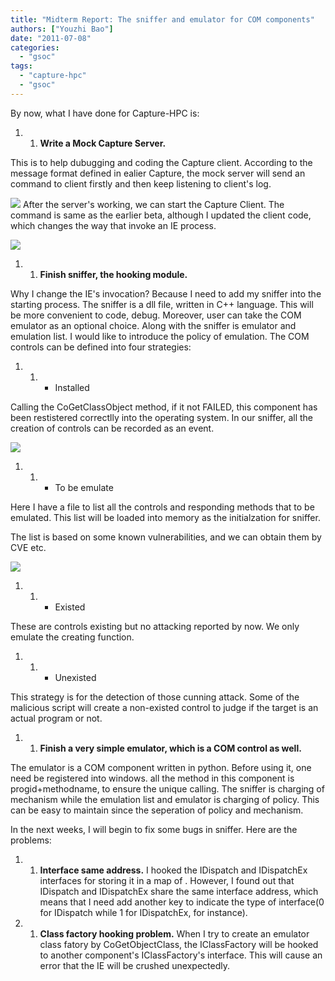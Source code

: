 ```yaml
---
title: "Midterm Report: The sniffer and emulator for COM components"
authors: ["Youzhi Bao"]
date: "2011-07-08"
categories: 
  - "gsoc"
tags: 
  - "capture-hpc"
  - "gsoc"
---
```


By now, what I have done for Capture-HPC is:

1. 1. **Write a Mock Capture Server.**

This is to help dubugging and coding the Capture client. According to the message format defined in ealier Capture, the mock server will send an command to client firstly and then keep listening to client's log.

![](images/drupal_image_737.png) After the server's working, we can start the Capture Client. The command is same as the earlier beta, although I updated the client code, which changes the way that invoke an IE process.

![](images/drupal_image_738.png)

1. 1. **Finish sniffer, the hooking module.**

Why I change the IE's invocation? Because I need to add my sniffer into the starting process. The sniffer is a dll file, written in C++ language. This will be more convenient to code, debug. Moreover, user can take the COM emulator as an optional choice. Along with the sniffer is emulator and emulation list. I would like to introduce the policy of emulation. The COM controls can be defined into four strategies:

1. 1. - Installed

Calling the CoGetClassObject method, if it not FAILED, this component has been restistered correctlly into the operating system. In our sniffer, all the creation of controls can be recorded as an event.

![](images/drupal_image_739.png)

1. 1. - To be emulate

Here I have a file to list all the controls and responding methods that to be emulated. This list will be loaded into memory as the initialzation for sniffer.

The list is based on some known vulnerabilities, and we can obtain them by CVE etc.

![](images/drupal_image_740.png)

1. 1. - Existed

These are controls existing but no attacking reported by now. We only emulate the creating function.

1. 1. - Unexisted

This strategy is for the detection of those cunning attack. Some of the malicious script will create a non-existed control to judge if the target is an actual program or not.

1. 1. **Finish a very simple emulator, which is a COM control as well.**

The emulator is a COM component written in python. Before using it, one need be registered into windows. all the method in this component is progid+methodname, to ensure the unique calling. The sniffer is charging of mechanism while the emulation list and emulator is charging of policy. This can be easy to maintain since the seperation of policy and mechanism.

In the next weeks, I will begin to fix some bugs in sniffer. Here are the problems:

1. 1. **Interface same address.** I hooked the IDispatch and IDispatchEx interfaces for storing it in a map of . However, I found out that IDispatch and IDispatchEx share the same interface address, which means that I need add another key to indicate the type of interface(0 for IDispatch while 1 for IDispatchEx, for instance).

1. 1. **Class factory hooking problem.** When I try to create an emulator class fatory by CoGetObjectClass, the IClassFactory will be hooked to another component's IClassFactory's interface. This will cause an error that the IE will be crushed unexpectedly.
